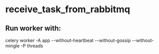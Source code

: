 # receive_task_from_rabbitmq

## Run worker with:
celery worker -A app --without-heartbeat --without-gossip --without-mingle -P threads 